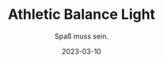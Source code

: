 ---
title: Athletic Balance Light
subtitle: Spaß muss sein.
layout: default
modal-id: 2
date: 2023-03-10
img: athletic-balance-light.jpg
thumbnail: athletic-balance-light-thumbnail.jpg
alt: image-alt
project-date: 
client: 
category: Training
description: "Athletic Balance Light bezieht sich auf ein low impact Training- beckenbodenfreundliche und gelenkschonende Cardioeinheiten ohne Sprünge- das sich auf die Verbesserung des Gleichgewichts, der Körperkontrolle und Stärkung der Rückenmuskulatur konzentriert. Diese Trainingsart ist besonders geeignet für Einsteiger, Frauen nach der Rückbildung oder Personen mit eingeschränkter Mobilität oder Verletzungen, die ihr Gleichgewicht verbessern möchten, ohne sich zu überanstrengen. Zum Beispiel einfache Übungen wie Einbeiniges Stehen, Hüftkreisen und Fußgelenksarbeit bestehen, die die Muskulatur und die Propriozeption verbessern und so das Gleichgewichtsgefühl schulen."
footer: "Functional Training mit Fokus auf Rücken und fitte Mitte. Keine sprints. keine drills, dafür mit viel Spaß.  "

---